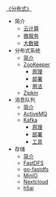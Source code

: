 [《分布式》](index.md)

- 简介
  - [云计算](简介/云计算.md)
  - [微服务](简介/微服务.md)
  - [大数据](简介/大数据.md)
- 分布式系统
  - [简介](分布式系统/简介.md)
  - [ZooKeeper](分布式系统/ZooKeeper/ZooKeeper.md)
    - [原理](分布式系统/ZooKeeper/原理.md)
    - [部署](分布式系统/ZooKeeper/部署.md)
    - [用法](分布式系统/ZooKeeper/用法.md)
  - [Zipkin](分布式系统/Zipkin.md)
- 消息队列
  - [简介](消息队列/简介.md)
  - [ActiveMQ](消息队列/ActiveMQ.md)
  - [Kafka](消息队列/Kafka/Kafka.md)
    - [原理](消息队列/Kafka/原理.md)
    - [部署](消息队列/Kafka/部署.md)
    - [工具](消息队列/Kafka/工具.md)
- 存储
  - [简介](存储/简介.md)
  - [FastDFS](存储/FastDFS.md)
  - [go-fastdfs](存储/go-fastdfs.md)
  - [MinIO](存储/MinIO.md)
  - [Nextcloud](存储/Nextcloud.md)
  - [h5ai](存储/h5ai.md)
